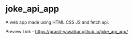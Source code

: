 # joke_api_app
A web app made using HTML CSS JS and fetch api.

Preview Link - https://pranit-yawalkar.github.io/joke_api_app/
